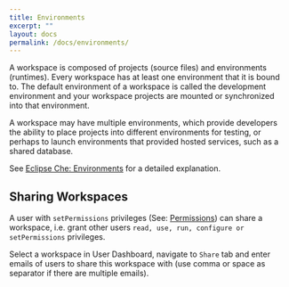 ```yaml
---
title: Environments
excerpt: ""
layout: docs
permalink: /docs/environments/
---
```

A workspace is composed of projects (source files) and environments (runtimes). Every workspace has at least one environment that it is bound to. The default environment of a workspace is called the development environment and your workspace projects are mounted or synchronized into that environment.

A workspace may have multiple environments, which provide developers the ability to place projects into different environments for testing, or perhaps to launch environments that provided hosted services, such as a shared database.

See [Eclipse Che: Environments](../../docs/workspace-admin-intro/) for a detailed explanation.

## Sharing Workspaces

A user with `setPermissions` privileges (See: [Permissions](../../docs/teams-and-collaboration)) can share a workspace, i.e. grant other users `read, use, run, configure or setPermissions` privileges.

Select a workspace in User Dashboard, navigate to `Share` tab and enter emails of users to share this workspace with (use comma or space as separator if there are multiple emails).
